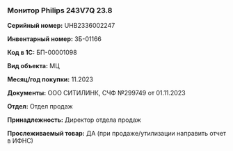 ### Монитор Philips 243V7Q 23.8</br>

**Серийный номер:** UHB2336002247 </br>

**Инвентарный номер:** ЗБ-01166 </br>

**Код в 1С:** БП-00001098 </br>

**Вид объекта:** МЦ

**Месяц/год покупки:** 11.2023 </br>

**Документы:** ООО СИТИЛИНК, СЧФ №299749 от 01.11.2023 </br>

**Отдел:** Отдел продаж </br>

**Принадлежность:** Директор отдела продаж </br>

**Прослеживаемый товар:** ДА (при продаже/утилизации направить отчет в ИФНС)
